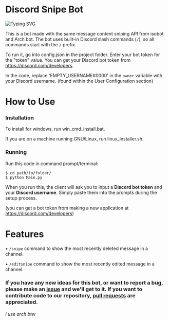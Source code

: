 # Discord Snipe Bot
![Typing SVG](https://readme-typing-svg.herokuapp.com?color=%2336BCF7&lines=You+can+snipe+message+content;You+can+editsnipe+message+content)

This is a bot made with the same message content sniping API from isobot and Arch bot. The bot uses built-in Discord slash commands (`/`), so all commands start with the `/` prefix.

To run it, go into config.json in the project folder. Enter your bot token for the "token" value. You can get your Discord bot token from https://discord.com/developers.

In the code, replace 'EMPTY_USERNAME#0000' in the `owner` variable with your Discord username. (found within the User Configuration section)

# How to Use
### Installation
To install for windows, run win_cmd_install.bat.

If you are on a machine running GNU/Linux, run linux_installer.sh.

### Running
Run this code in command prompt/terminal:

```
$ cd path/to/folder/
$ python Main.py
```

When you run this, the client will ask you to input a **Discord bot token** and your **Discord username**. Simply paste them into the prompts during the setup process.

(you can get a bot token from making a new application at https://discord.com/developers)

# Features
• `/snipe` command to show the most recently deleted message in a channel.

• `/editsnipe` command to show the most recently edited message in a channel.

### If you have any new ideas for this bot, or want to report a bug, please make an [issue](https://github.com/notsniped/discord-snipe-bot/issues/new) and we'll get to it. If you want to contribute code to our repository, [pull requests](https://github.com/notsniped/discord-snipe-bot/pulls) are appreciated.
<h6>i use arch btw</h6>
